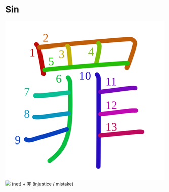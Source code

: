 # Sin
![罪](../kanji-colorize/7f6a.svg)
![](https://www.kanjidamage.com/assets/radsmall/net-f0dbc8c140414638c746161c4f76837d8f00f894d1c4a23e5cc5c70d4a6f81ff.jpg) (net) + [非](非.md) (injustice / mistake) 